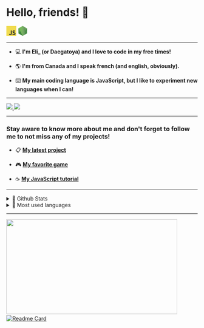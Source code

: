 # Hello, friends! :wave: 
<img alt="JavaScript" width="26px" src="https://raw.githubusercontent.com/github/explore/80688e429a7d4ef2fca1e82350fe8e3517d3494d/topics/javascript/javascript.png" /> <img alt="Node.js" width="26px" src="https://raw.githubusercontent.com/github/explore/80688e429a7d4ef2fca1e82350fe8e3517d3494d/topics/nodejs/nodejs.png" />

---

- 💻 **I'm Eli_ (or Daegatoya) and I love to code in my free times!**

- 🌎 **I'm from Canada and I speak french (and english, obviously).**

- ⌨️ **My main coding language is JavaScript, but I like to experiment new languages when I can!**

---

  <a href="https://twitter.com/Daegatoya">
         <img src="https://img.shields.io/static/v1?label=Twitter&logo=Twitter&message=Follow%20Me&color=pink">
         </a>
          <a href="https://github.com/Daegatoya">
         <img src="https://img.shields.io/static/v1?label=GitHub&logo=GitHub&logoColor=blue&message=My%20GitHub&color=pink">
         </a>

---

### **Stay aware to know more about me and don't forget to follow me to not miss any of my projects!**

- 📋 [**My latest project**](https://github.com/Daegatoya/Chonsole)

- 🎮 [**My favorite game**](https://roblox.com)

- ☕ [**My JavaScript tutorial**](https://github.com/Daegatoya/JavaScript_Tutorial)

---

<details>
<summary>👻 Github Stats</summary>
  
<!--START_SECTION:activity-->
![Github stats](https://github-readme-stats.vercel.app/api?username=Daegatoya&theme=radical&show_icons=true)
<!--END_SECTION:activity-->

</details>

<details>
<summary> 🎃 Most used languages</summary>
  
<!--START_SECTION:activity-->
[![Top Langs](https://github-readme-stats.vercel.app/api/top-langs/?username=Daegatoya)](https://github.com/Daegatoya/github-readme-stats)
<!--END_SECTION:activity-->

</details>

---

<kbd><img src="https://i.kym-cdn.com/photos/images/original/001/072/405/5ed.jpg" width="450" height="250"></kbd>[![Readme Card](https://github-readme-stats.vercel.app/api/pin/?username=Daegatoya&repo=discord-memoji)](https://github.com/Daegatoya/discord-memoji)

